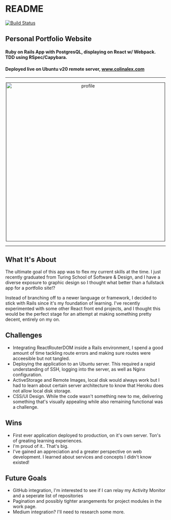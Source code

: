 # README
[![Build Status](https://travis-ci.com/colintalex/cta_portfolio.svg?branch=main)](https://travis-ci.com/colintalex/cta_portfolio)


## Personal Portfolio Website

#### Ruby on Rails App with PostgresQL, displaying on React w/ Webpack. TDD using RSpec/Capybara.
#### Deployed live on Ubuntu v20 remote server, www.colinalex.com

<hr/>
<p align="center" style="margin-top:15px;">
  <a href="" target="">
    <img src="https://storage.googleapis.com/images_ctaportfolio/dlok3naz6f7hkw27upa941y9llj2?GoogleAccessId=cta-portfolio%40ctaportfolio.iam.gserviceaccount.com&Expires=1614081983&Signature=dJNaLV4gzyv7QA%2B9sVS3SxNw82BJqwcoEVOjTCyyssorYVtG6AZB6HTVUtGEhbM0IlVoXsKJQeFaDdr7nBui%2BHdSrNCq3M2zorXWYzcbb8EBzxG%2Fl98QMypA2l70tURA7pPBSshs7301O1gReUFTBnRTkbvpZSUvV3kNT6s3SEkT5eujKfRu2jYOXdDpdDkgBiNLVw0p7sT9E0GFM9SVi5G42o7TdxeOYvhx3nzeNwrbdXemctAsfvtiTk%2FuehqvcgMZr3maUSdmbl2eEfp5E2XQeqtBKeXWUAqHuxcH7vGt598BkgZHfRpf8qSgqL7Ptsm1X2gEE3MN9U6WIp391g%3D%3D&response-content-disposition=inline%3B+filename%3D%22Screen+Shot+2021-02-22+at+2.16.35+AM.png%22%3B+filename%2A%3DUTF-8%27%27Screen%2520Shot%25202021-02-22%2520at%25202.16.35%2520AM.png&response-content-type=image%2Fpng" alt="profile" height="500"/>
  </a>
</p>
<hr/>

## What It's About 
The ultimate goal of this app was to flex my current skills at the time. I just recently graduated from Turing School of Software & Design, and I have a diverse exposure to graphic design so I thought what better than a fullstack app for a portfolio site!?

Instead of branching off to a newer language or framework, I decided to stick with Rails since it's my foundation of learning. I've recently experimented with some other React front end projects, and I thought this would be the perfect stage for an attempt at making something pretty decent, entirely on my on. 


## Challenges
- Integrating ReactRouterDOM inside a Rails environment, I spend a good amount of time tackling route errors and making sure routes were acceesible but not tangled.
- Deploying the application to an Ubuntu server. This required a rapid understanding of SSH, logging into the server, as well as Nginx configuration.
- ActiveStorage and Remote Images, local disk would always work but I had to learn about certain server architecture to know that Heroku does not allow local disk storage. 
- CSS/UI Design. While the code wasn't something new to me, delivering something that's visually appealing while also remaining functional was a challenge.  

## Wins
- First ever application deployed to production, on it's own server. Ton's of greating learning experiences.
- I'm proud of it.. That's big. 
- I've gained an appreciation and a greater perspective on web development. I learned about services and concepts I didn't know existed!

## Future Goals
- GitHub integration, I'm interested to see if I can relay my Activity Monitor and a seperate list of repositories
- Pagination and possibly tighter arangements for project modules in the work page.
- Medium integration? I'll need to research some more.
